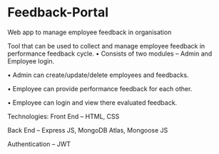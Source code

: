 # Feedback-Portal
 Web app to manage employee feedback in organisation

Tool that can be used to collect and manage employee feedback in performance feedback cycle.
• Consists of two modules – Admin and Employee login.

• Admin can create/update/delete employees and feedbacks.

• Employee can provide performance feedback for each other.

• Employee can login and view there evaluated feedback.

Technologies:
Front End – HTML, CSS

Back End – Express JS, MongoDB Atlas, Mongoose JS

Authentication – JWT
